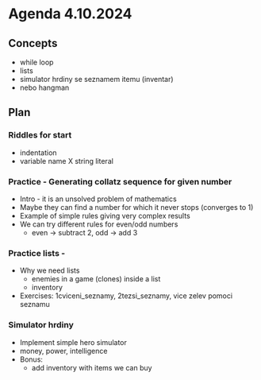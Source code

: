 # Agenda 4.10.2024

## Concepts
- while loop
- lists
- simulator hrdiny se seznamem itemu (inventar)
- nebo hangman

## Plan

### Riddles for start
- indentation
- variable name X string literal

### Practice - Generating collatz sequence for given number
- Intro - it is an unsolved problem of mathematics
- Maybe they can find a number for which it never stops (converges to 1)
- Example of simple rules giving very complex results
- We can try different rules for even/odd numbers
  - even -> subtract 2, odd -> add 3

### Practice lists - 
- Why we need lists 
  - enemies in a game (clones) inside a list
  - inventory 
- Exercises: 1cviceni_seznamy, 2tezsi_seznamy, vice zelev pomoci seznamu

### Simulator hrdiny
- Implement simple hero simulator
- money, power, intelligence
- Bonus:
  - add inventory with items we can buy